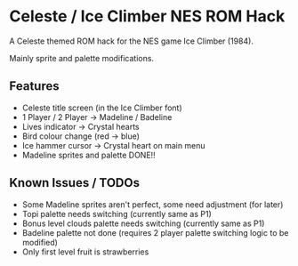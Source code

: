 # Celeste / Ice Climber NES ROM Hack

A Celeste themed ROM hack for the NES game Ice Climber (1984).

Mainly sprite and palette modifications.


## Features 

* Celeste title screen (in the Ice Climber font)
* 1 Player / 2 Player -> Madeline / Badeline
* Lives indicator -> Crystal hearts
* Bird colour change (red -> blue)
* Ice hammer cursor -> Crystal heart on main menu
* Madeline sprites and palette DONE!!

## Known Issues / TODOs

* Some Madeline sprites aren't perfect, some need adjustment (for later)
* Topi palette needs switching (currently same as P1)
* Bonus level clouds palette needs switching (currently same as P1)
* Badeline palette not done (requires 2 player palette switching logic to be modified)
* Only first level fruit is strawberries
